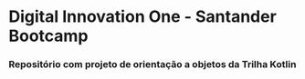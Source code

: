 # Digital Innovation One - Santander Bootcamp

### Repositório com projeto de orientação a objetos da Trilha Kotlin
